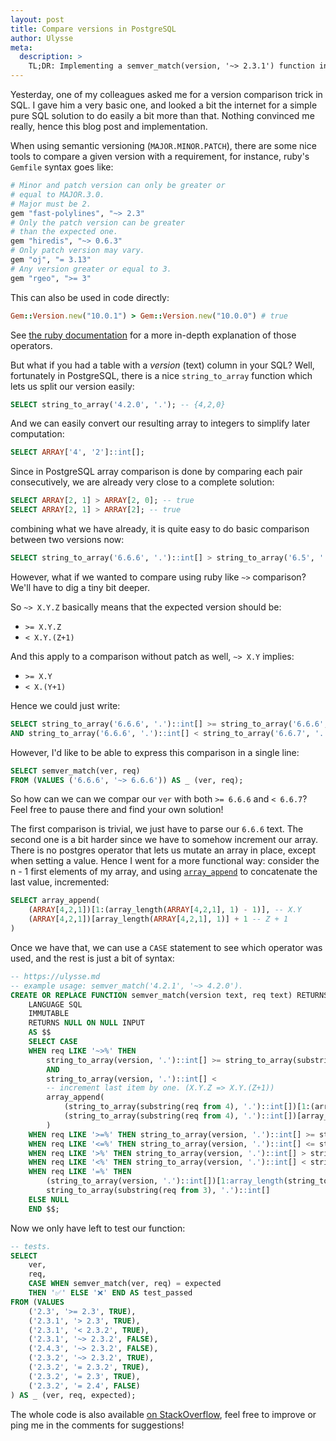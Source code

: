 ```yaml
---
layout: post
title: Compare versions in PostgreSQL
author: Ulysse
meta:
  description: >
    TL;DR: Implementing a semver_match(version, '~> 2.3.1') function in SQL.
---
```


Yesterday, one of my colleagues asked me for a version comparison trick in SQL.
I gave him a very basic one, and looked a bit the internet for a simple pure
SQL solution to do easily a bit more than that. Nothing convinced me really,
hence this blog post and implementation.

When using semantic versioning (`MAJOR.MINOR.PATCH`), there are some nice tools
to compare a given version with a requirement, for instance, ruby's `Gemfile`
syntax goes like:

```ruby
# Minor and patch version can only be greater or
# equal to MAJOR.3.0.
# Major must be 2.
gem "fast-polylines", "~> 2.3"
# Only the patch version can be greater
# than the expected one.
gem "hiredis", "~> 0.6.3"
# Only patch version may vary.
gem "oj", "= 3.13"
# Any version greater or equal to 3.
gem "rgeo", ">= 3"
```

This can also be used in code directly:

```ruby
Gem::Version.new("10.0.1") > Gem::Version.new("10.0.0") # true
```

See [the ruby documentation](https://ruby-doc.org/stdlib-2.4.0/libdoc/rubygems/rdoc/Gem/Version.html) for a more in-depth explanation of those operators.

But what if you had a table with a _version_ (text) column in your SQL? Well,
fortunately in PostgreSQL, there is a nice `string_to_array` function which lets
us split our version easily:

```sql
SELECT string_to_array('4.2.0', '.'); -- {4,2,0}
```

And we can easily convert our resulting array to integers to simplify later
computation:

```sql
SELECT ARRAY['4', '2']::int[];
```

Since in PostgreSQL array comparison is done by comparing each pair consecutively, we are already very close to a complete solution:

```sql
SELECT ARRAY[2, 1] > ARRAY[2, 0]; -- true
SELECT ARRAY[2, 1] > ARRAY[2]; -- true
```

combining what we have already, it is quite easy to do basic comparison between
two versions now:

```sql
SELECT string_to_array('6.6.6', '.')::int[] > string_to_array('6.5', '.')::int[]
```

However, what if we wanted to compare using ruby like `~>` comparison? We'll have
to dig a tiny bit deeper.

So `~> X.Y.Z` basically means that the expected version should be:
- `>= X.Y.Z`
- `< X.Y.(Z+1)`

And this apply to a comparison without patch as well, `~> X.Y` implies:
- `>= X.Y`
- `< X.(Y+1)`

Hence we could just write:

```sql
SELECT string_to_array('6.6.6', '.')::int[] >= string_to_array('6.6.6', '.')::int[]
AND string_to_array('6.6.6', '.')::int[] < string_to_array('6.6.7', '.')::int[]
```

However, I'd like to be able to express this comparison in a single line:

```sql
SELECT semver_match(ver, req)
FROM (VALUES ('6.6.6', '~> 6.6.6')) AS _ (ver, req);
```

So how can we can we compar our `ver` with both `>= 6.6.6` and `< 6.6.7`? Feel
free to pause there and find your own solution!

The first comparison is trivial, we just have to parse our `6.6.6` text. The
second one is a bit harder since we have to somehow increment our array. There is no postgres operator that lets us mutate an array in place, except when
setting a value. Hence I went for a more functional way: consider the n - 1
first elements of my array, and using [`array_append`](https://www.postgresql.org/docs/14/functions-array.html)
to concatenate the last value, incremented:

```sql
SELECT array_append(
	(ARRAY[4,2,1])[1:(array_length(ARRAY[4,2,1], 1) - 1)], -- X.Y
	(ARRAY[4,2,1])[array_length(ARRAY[4,2,1], 1)] + 1 -- Z + 1
)
```

Once we have that, we can use a `CASE` statement to see which operator was
used, and the rest is just a bit of syntax:

```sql
-- https://ulysse.md
-- example usage: semver_match('4.2.1', '~> 4.2.0').
CREATE OR REPLACE FUNCTION semver_match(version text, req text) RETURNS boolean
    LANGUAGE SQL
    IMMUTABLE
    RETURNS NULL ON NULL INPUT
    AS $$
    SELECT CASE
    WHEN req LIKE '~>%' THEN
		string_to_array(version, '.')::int[] >= string_to_array(substring(req from 4), '.')::int[]
		AND
		string_to_array(version, '.')::int[] <
		-- increment last item by one. (X.Y.Z => X.Y.(Z+1))
		array_append(
			(string_to_array(substring(req from 4), '.')::int[])[1:(array_length(string_to_array(req, '.'), 1) - 1)], -- X.Y
			(string_to_array(substring(req from 4), '.')::int[])[array_length(string_to_array(req, '.'), 1)] + 1 -- Z + 1
		)
    WHEN req LIKE '>=%' THEN string_to_array(version, '.')::int[] >= string_to_array(substring(req from 4), '.')::int[]
    WHEN req LIKE '<=%' THEN string_to_array(version, '.')::int[] <= string_to_array(substring(req from 4), '.')::int[]
    WHEN req LIKE '>%' THEN string_to_array(version, '.')::int[] > string_to_array(substring(req from 3), '.')::int[]
    WHEN req LIKE '<%' THEN string_to_array(version, '.')::int[] < string_to_array(substring(req from 3), '.')::int[]
    WHEN req LIKE '=%' THEN
		(string_to_array(version, '.')::int[])[1:array_length(string_to_array(substring(req from 3), '.'), 1)] =
		string_to_array(substring(req from 3), '.')::int[]
    ELSE NULL
    END $$;
```

Now we only have left to test our function:

```sql
-- tests.
SELECT
	ver,
	req,
	CASE WHEN semver_match(ver, req) = expected
	THEN '✅' ELSE '❌' END AS test_passed
FROM (VALUES
	('2.3', '>= 2.3', TRUE),
	('2.3.1', '> 2.3', TRUE),
	('2.3.1', '< 2.3.2', TRUE),
	('2.3.1', '~> 2.3.2', FALSE),
	('2.4.3', '~> 2.3.2', FALSE),
	('2.3.2', '~> 2.3.2', TRUE),
	('2.3.2', '= 2.3.2', TRUE),
	('2.3.2', '= 2.3', TRUE),
	('2.3.2', '= 2.4', FALSE)
) AS _ (ver, req, expected);
```

The whole code is also available [on StackOverflow](https://stackoverflow.com/a/70107570/6320039), feel free to improve or ping
me in the comments for suggestions!
